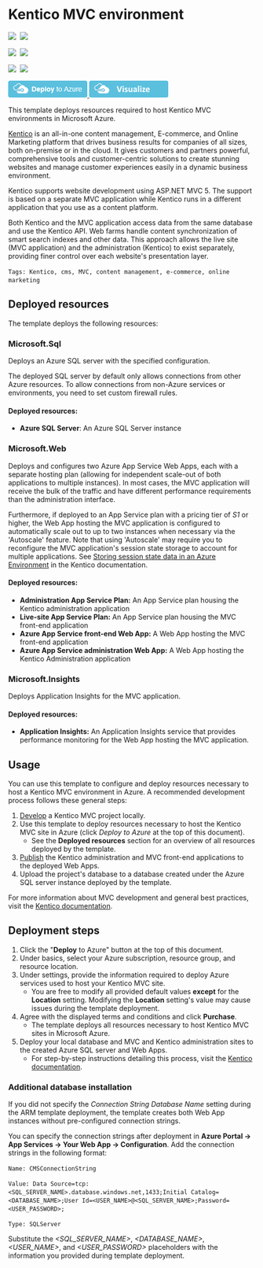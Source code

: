 # Kentico MVC environment

<IMG SRC="https://azbotstorage.blob.core.windows.net/badges/kentico-mvc-environment/PublicLastTestDate.svg" />&nbsp;
<IMG SRC="https://azbotstorage.blob.core.windows.net/badges/kentico-mvc-environment/PublicDeployment.svg" />&nbsp;

<IMG SRC="https://azbotstorage.blob.core.windows.net/badges/kentico-mvc-environment/FairfaxLastTestDate.svg" />&nbsp;
<IMG SRC="https://azbotstorage.blob.core.windows.net/badges/kentico-mvc-environment/FairfaxDeployment.svg" />&nbsp;

<IMG SRC="https://azbotstorage.blob.core.windows.net/badges/kentico-mvc-environment/BestPracticeResult.svg" />&nbsp;
<IMG SRC="https://azbotstorage.blob.core.windows.net/badges/kentico-mvc-environment/CredScanResult.svg" />&nbsp;
<a href="https://portal.azure.com/#create/Microsoft.Template/uri/https%3A%2F%2Fraw.githubusercontent.com%2FAzure%2Fazure-quickstart-templates%2Fmaster%2Fkentico-mvc-environment%2Fazuredeploy.json" target="_blank">

<img src="https://raw.githubusercontent.com/Azure/azure-quickstart-templates/master/1-CONTRIBUTION-GUIDE/images/deploytoazure.png"/>

</a>

<a href="http://armviz.io/#/?load=https%3A%2F%2Fraw.githubusercontent.com%2FAzure%2Fazure-quickstart-templates%2Fmaster%2Fkentico-mvc-environment%2Fazuredeploy.json" target="_blank">

<img src="https://raw.githubusercontent.com/Azure/azure-quickstart-templates/master/1-CONTRIBUTION-GUIDE/images/visualizebutton.png"/>

</a>

This template deploys resources required to host Kentico MVC environments in Microsoft Azure.

[Kentico](https://www.kentico.com) is an all-in-one content management, E-commerce, and Online Marketing platform that drives business results for companies of all sizes, both on-premise or in the cloud. It gives customers and partners powerful, comprehensive tools and customer-centric solutions to create stunning websites and manage customer experiences easily in a dynamic business environment.

Kentico supports website development using ASP.&#8203;NET MVC 5. The support is based on a separate MVC application while Kentico runs in a different application that you use as a content platform.

Both Kentico and the MVC application access data from the same database and use the Kentico API. Web farms handle content synchronization of smart search indexes and other data. This approach allows the live site (MVC application) and the administration (Kentico) to exist separately, providing finer control over each website's presentation layer.

`Tags: Kentico, cms, MVC, content management, e-commerce, online marketing`

## Deployed resources

The template deploys the following resources:

### Microsoft.Sql

Deploys an Azure SQL server with the specified configuration. 

The deployed SQL server by default only allows connections from other Azure resources. To allow connections from non-Azure services or environments, you need to set custom firewall rules.

#### Deployed resources:

+ **Azure SQL Server**: An Azure SQL Server instance

### Microsoft.&#8203;Web

Deploys and configures two Azure App Service Web Apps, each with a separate hosting plan (allowing for independent scale-out of both applications to multiple instances). In most cases, the MVC application will receive the bulk of the traffic and have different performance requirements than the administration interface.

Furthermore, if deployed to an App Service plan with a pricing tier of *S1* or higher, the Web App hosting the MVC application is configured to automatically scale out to up to two instances when necessary via the 'Autoscale' feature. Note that using 'Autoscale' may require you to reconfigure the MVC application's session state storage to account for multiple applications. See [Storing session state data in an Azure Environment](https://kentico.com/CMSPages/DocLinkMapper.ashx?version=latest&link=azure_state_storing) in the Kentico documentation.

#### Deployed resources:

+ **Administration App Service Plan:** An App Service plan housing the Kentico administration application
+ **Live-site App Service Plan:** An App Service plan housing the MVC front-end application 
+ **Azure App Service front-end Web App:** A Web App hosting the MVC front-end application
+ **Azure App Service administration Web App:** A Web App hosting the Kentico Administration application

### Microsoft.Insights

Deploys Application Insights for the MVC application.

#### Deployed resources:

+ **Application Insights:** An Application Insights service that provides performance monitoring for the Web App hosting the MVC application.

## Usage

You can use this template to configure and deploy resources necessary to host a Kentico MVC environment in Azure. A recommended development process follows these general steps:

1. [Develop](https://kentico.com/CMSPages/DocLinkMapper.ashx?version=latest&link=mvc_development) a Kentico MVC project locally.
2. Use this template to deploy resources necessary to host the Kentico MVC site in Azure (click *Deploy to Azure* at the top of this document).
	- See the **Deployed resources** section for an overview of all resources deployed by the template.
3. [Publish](https://kentico.com/CMSPages/DocLinkMapper.ashx?version=latest&link=azure_webapps_deploying_mvc) the Kentico administration and MVC front-end applications to the deployed Web Apps.
4. Upload the project's database to a database created under the Azure SQL server instance deployed by the template. 

For more information about MVC development and general best practices, visit the [Kentico documentation](https://docs.kentico.com).

## Deployment steps

 1. Click the "**Deploy** to Azure" button at the top of this document.
 2. Under basics, select your Azure subscription, resource group, and resource location.
 3. Under settings, provide the information required to deploy Azure services used to host your Kentico MVC site.
	 - You are free to modify all provided default values **except** for the **Location** setting. Modifying the **Location** setting's value may cause issues during the template deployment. 
4. Agree with the displayed terms and conditions and click **Purchase**.
	- The template deploys all resources necessary to host Kentico MVC sites in Microsoft Azure.
5. Deploy your local database and MVC and Kentico administration sites to the created Azure SQL server and Web Apps.
	- For step-by-step instructions detailing this process, visit the [Kentico documentation](https://kentico.com/CMSPages/DocLinkMapper.ashx?version=latest&link=azure_webapps_deploying_mvc).

### Additional database installation

If you did not specify the *Connection String Database Name* setting during the ARM template deployment, the template creates both Web App instances without pre-configured connection strings.

You can specify the connection strings after deployment in **Azure Portal -> App Services -> Your Web App -> Configuration**. Add the connection strings in the following format:

`Name: CMSConnectionString`

`Value: Data Source=tcp:<SQL_SERVER_NAME>.database.windows.net,1433;Initial Catalog=<DATABASE_NAME>;User Id=<USER_NAME>@<SQL_SERVER_NAME>;Password=<USER_PASSWORD>;`

`Type: SQLServer`

Substitute the *<SQL_SERVER_NAME>*, *<DATABASE_NAME>*, *<USER_NAME>*, and *<USER_PASSWORD>* placeholders with the information you provided during template deployment.
